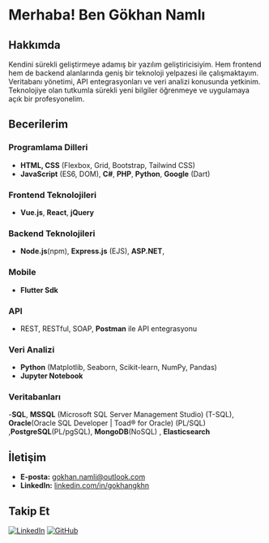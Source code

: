 # Merhaba! Ben Gökhan Namlı

## Hakkımda
Kendini sürekli geliştirmeye adamış bir yazılım geliştiricisiyim. Hem frontend hem de backend alanlarında geniş bir teknoloji yelpazesi ile çalışmaktayım. Veritabanı yönetimi, API entegrasyonları ve veri analizi konusunda yetkinim. Teknolojiye olan tutkumla sürekli yeni bilgiler öğrenmeye ve uygulamaya açık bir profesyonelim.

## Becerilerim

### Programlama Dilleri
- **HTML, CSS** (Flexbox, Grid, Bootstrap, Tailwind CSS)
- **JavaScript** (ES6, DOM), **C#**, **PHP**, **Python**, **Google** (Dart)
### Frontend Teknolojileri
- **Vue.js**, **React**, **jQuery**

### Backend Teknolojileri
- **Node.js**(npm), **Express.js** (EJS), **ASP.NET**,

### Mobile
- **Flutter Sdk**

### API
- REST, RESTful, SOAP, **Postman** ile API entegrasyonu

### Veri Analizi
- **Python** (Matplotlib, Seaborn, Scikit-learn, NumPy, Pandas)
- **Jupyter Notebook**

### Veritabanları
-**SQL**, **MSSQL** (Microsoft SQL Server Management Studio) (T-SQL), **Oracle**(Oracle SQL Developer | Toad® for Oracle) (PL/SQL) ,**PostgreSQL**(PL/pgSQL), **MongoDB**(NoSQL) , **Elasticsearch**

## İletişim

- **E-posta:** [gokhan.namli@outlook.com](mailto:gokhan.namli@outlook.com)
- **LinkedIn:** [linkedin.com/in/gokhangkhn](https://www.linkedin.com/in/gokhangkhn)

## Takip Et
[![LinkedIn](https://img.shields.io/badge/LinkedIn-blue)](https://www.linkedin.com/in/gokhangkhn) [![GitHub](https://img.shields.io/badge/GitHub-black)](https://github.com/GokhanGKHN)

